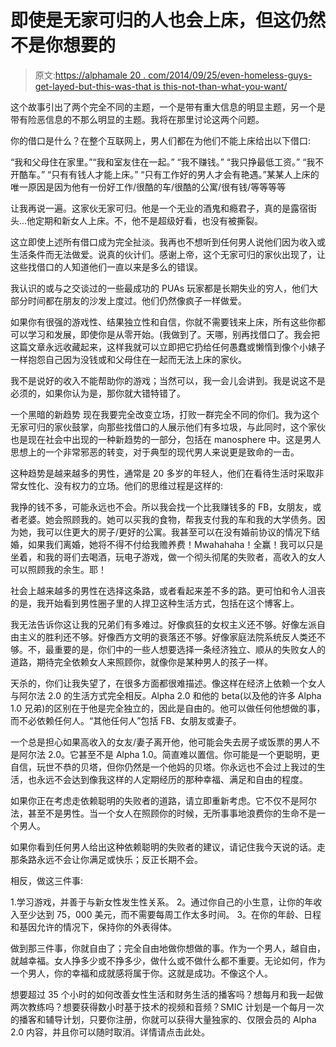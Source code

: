 # 即使是无家可归的人也会上床，但这仍然不是你想要的

> 原文:[https://alphamale 20 . com/2014/09/25/even-homeless-guys-get-layed-but-this-was-that is this-not-than-what-you-want/](https://alphamale20.com/2014/09/25/even-homeless-guys-get-laid-but-this-is-still-not-what-you-want/)

这个故事引出了两个完全不同的主题，一个是带有重大信息的明显主题，另一个是带有险恶信息的不那么明显的主题。我将在那里讨论这两个问题。

你的借口是什么？在整个互联网上，男人们都在为他们不能上床给出以下借口:

“我和父母住在家里。”“我和室友住在一起。”
“我不赚钱。”
“我只挣最低工资。”
“我不开酷车。”
“只有有钱人才能上床。”
“只有工作好的男人才会有艳遇。”某某人上床的唯一原因是因为他有一份好工作/很酷的车/很酷的公寓/很有钱/等等等等

让我再说一遍。这家伙无家可归。他是一个无业的酒鬼和瘾君子，真的是露宿街头...他定期和新女人上床。不，他不是超级好看，也没有被撕裂。

这立即使上述所有借口成为完全扯淡。我再也不想听到任何男人说他们因为收入或生活条件而无法做爱。说真的伙计们。感谢上帝，这个无家可归的家伙出现了，让这些找借口的人知道他们一直以来是多么的错误。

我认识的或与之交谈过的一些最成功的 PUAs 玩家都是长期失业的穷人，他们大部分时间都在朋友的沙发上度过。他们仍然像疯子一样做爱。

如果你有很强的游戏性、结果独立性和自信，你就不需要钱来上床，所有这些你都可以学习和发展，即使你是从零开始。(我做到了。天哪，别再找借口了。我会把这篇文章永远收藏起来，这样我就可以立即把它扔给任何愚蠢或懒惰到像个小婊子一样抱怨自己因为没钱或和父母住在一起而无法上床的家伙。

我不是说好的收入不能帮助你的游戏；当然可以，我一会儿会讲到。我是说这不是必须的，如果你认为是，那你就大错特错了。

一个黑暗的新趋势
现在我要完全改变立场，打败一群完全不同的你们。我为这个无家可归的家伙鼓掌，向那些找借口的人展示他们有多垃圾，与此同时，这个家伙也是现在社会中出现的一种新趋势的一部分，包括在 manosphere 中。这是男人思想上的一个非常邪恶的转变，对于典型的现代男人来说更是致命的一击。

这种趋势是越来越多的男性，通常是 20 多岁的年轻人，他们在看待生活时采取非常女性化、没有权力的立场。他们的思维过程是这样的:

我挣的钱不多，可能永远也不会。所以我会找一个比我赚钱多的 FB，女朋友，或者老婆。她会照顾我的。她可以买我的食物，帮我支付我的车和我的大学债务。因为她，我可以住更大的房子/更好的公寓。我甚至可以在没有婚前协议的情况下结婚，如果我们离婚，她将不得不付给我赡养费！Mwahahaha！全赢！我可以只是坐着，和我的哥们去喝酒，玩电子游戏，做一个彻头彻尾的失败者，高收入的女人可以照顾我的余生。耶！

社会上越来越多的男性在选择这条路，或者看起来差不多的路。更可怕和令人沮丧的是，我开始看到男性圈子里的人捍卫这种生活方式，包括在这个博客上。

我无法告诉你这让我的兄弟们有多难过。好像疯狂的女权主义还不够。好像左派自由主义的胜利还不够。好像西方文明的衰落还不够。好像家庭法院系统反人类还不够。不，最重要的是，你们中的一些人想要选择一条经济独立、顺从的失败女人的道路，期待完全依赖女人来照顾你，就像你是某种男人的孩子一样。

天杀的，你们让我失望了，在很多方面都很难描述。像这样在经济上依赖一个女人与阿尔法 2.0 的生活方式完全相反。Alpha 2.0 和他的 beta(以及他的许多 Alpha 1.0 兄弟)的区别在于他是完全独立的，因此是自由的。他可以做任何他想做的事，而不必依赖任何人。“其他任何人”包括 FB、女朋友或妻子。

一个总是担心如果高收入的女友/妻子离开他，他可能会失去房子或饭票的男人不是阿尔法 2.0。它甚至不是 Alpha 1.0。简直难以置信。你可能是一个更聪明，更自信，玩世不恭的贝塔，但你仍然是一个他妈的贝塔。你永远也不会过上我过的生活，也永远不会达到像我这样的人定期经历的那种幸福、满足和自由的程度。

如果你正在考虑走依赖聪明的失败者的道路，请立即重新考虑。它不仅不是阿尔法，甚至不是男性。当一个女人在照顾你的时候，无所事事地浪费你的生命不是一个男人。

如果你看到任何男人给出这种依赖聪明的失败者的建议，请记住我今天说的话。走那条路永远不会让你满足或快乐；反正长期不会。

相反，做这三件事:

1.学习游戏，并善于与新女性发生性关系。
2。通过你自己的小生意，让你的年收入至少达到 75，000 美元，而不需要每周工作太多时间。
3。在你的年龄、日程和基因允许的情况下，保持你的外表得体。

做到那三件事，你就自由了；完全自由地做你想做的事。作为一个男人，越自由，就越幸福。女人挣多少或不挣多少，做什么或不做什么都不重要。无论如何，作为一个男人，你的幸福和成就感将属于你。这就是成功。不像这个人。

想要超过 35 个小时的如何改善女性生活和财务生活的播客吗？想每月和我一起做两次教练吗？想要获得数小时基于技术的视频和音频？SMIC 计划是一个每月一次的播客和辅导计划，只要你注册，你就可以获得大量独家的、仅限会员的 Alpha 2.0 内容，并且你可以随时取消。详情请点击此处。
